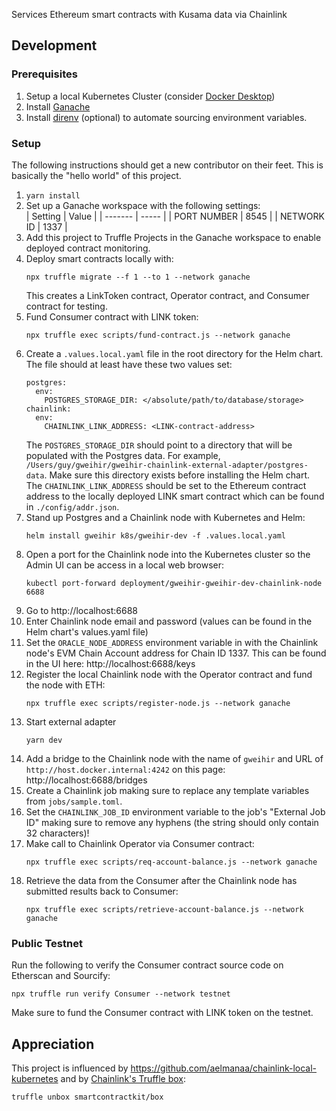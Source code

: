 Services Ethereum smart contracts with Kusama data via Chainlink

## Development
### Prerequisites
1. Setup a local Kubernetes Cluster (consider [Docker Desktop](https://www.docker.com/products/docker-desktop/))
1. Install [Ganache](https://trufflesuite.com/docs/ganache/quickstart/)
1. Install [direnv](https://github.com/direnv/direnv) (optional) to automate sourcing environment variables.

### Setup
The following instructions should get a new contributor on their feet. This is basically the "hello world" of this project.
1. `yarn install`
1. Set up a Ganache workspace with the following settings:  
    | Setting | Value |
    | ------- | ----- |
    | PORT NUMBER | 8545 |
    | NETWORK ID | 1337 |
1. Add this project to Truffle Projects in the Ganache workspace to enable deployed contract monitoring.
1. Deploy smart contracts locally with:
    ```
    npx truffle migrate --f 1 --to 1 --network ganache
    ```
    This creates a LinkToken contract, Operator contract, and Consumer contract for testing.
1. Fund Consumer contract with LINK token:
    ```
    npx truffle exec scripts/fund-contract.js --network ganache
    ```
1. Create a `.values.local.yaml` file in the root directory for the Helm chart. The file should at least have these two values set:
    ```
    postgres:
      env:
        POSTGRES_STORAGE_DIR: </absolute/path/to/database/storage>
    chainlink:
      env:
        CHAINLINK_LINK_ADDRESS: <LINK-contract-address>
    ```
    The `POSTGRES_STORAGE_DIR` should point to a directory that will be populated with the Postgres data. For example, `/Users/guy/gweihir/gweihir-chainlink-external-adapter/postgres-data`. Make sure this directory exists before installing the Helm chart.  
    The `CHAINLINK_LINK_ADDRESS` should be set to the Ethereum contract address to the locally deployed LINK smart contract which can be found in `./config/addr.json`.
1. Stand up Postgres and a Chainlink node with Kubernetes and Helm:
    ```
    helm install gweihir k8s/gweihir-dev -f .values.local.yaml
    ```
1. Open a port for the Chainlink node into the Kubernetes cluster so the Admin UI can be access in a local web browser:
    ```
    kubectl port-forward deployment/gweihir-gweihir-dev-chainlink-node 6688
    ```
1. Go to http://localhost:6688
1. Enter Chainlink node email and password (values can be found in the Helm chart's values.yaml file)
1. Set the `ORACLE_NODE_ADDRESS` environment variable in with the Chainlink node's EVM Chain Account address for Chain ID 1337. This can be found in the UI here: http://localhost:6688/keys
1. Register the local Chainlink node with the Operator contract and fund the node with ETH:
    ```
    npx truffle exec scripts/register-node.js --network ganache
    ```
1. Start external adapter
    ```
    yarn dev
    ```
1. Add a bridge to the Chainlink node with the name of `gweihir` and URL of `http://host.docker.internal:4242` on this page: http://localhost:6688/bridges
1. Create a Chainlink job making sure to replace any template variables from `jobs/sample.toml`.
1. Set the `CHAINLINK_JOB_ID` environment variable to the job's "External Job ID" making sure to remove any hyphens (the string should only contain 32 characters)!
1. Make call to Chainlink Operator via Consumer contract:
    ```
    npx truffle exec scripts/req-account-balance.js --network ganache
    ```
1. Retrieve the data from the Consumer after the Chainlink node has submitted results back to Consumer:
    ```
    npx truffle exec scripts/retrieve-account-balance.js --network ganache
    ```

### Public Testnet
Run the following to verify the Consumer contract source code on Etherscan and Sourcify:
```
npx truffle run verify Consumer --network testnet
```

Make sure to fund the Consumer contract with LINK token on the testnet.

## Appreciation
This project is influenced by https://github.com/aelmanaa/chainlink-local-kubernetes and 
by [Chainlink's Truffle box](https://github.com/smartcontractkit/truffle-starter-kit):
```
truffle unbox smartcontractkit/box
```
